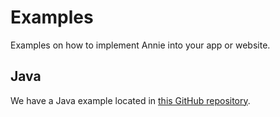 # Examples

Examples on how to implement Annie into your app or website.

## Java

We have a Java example located in [this GitHub repository](https://github.com/annieapp/Java-Implementation).
